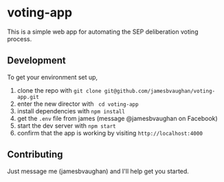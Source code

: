 # voting-app
This is a simple web app for automating the SEP deliberation voting process.

## Development
To get your environment set up,
1. clone the repo with `git clone git@github.com/jamesbvaughan/voting-app.git`
2. enter the new director with ` cd voting-app`
3. install dependencies with `npm install`
4. get the `.env` file from james (message @jamesbvaughan on Facebook)
5. start the dev server with `npm start`
6. confirm that the app is working by visiting `http://localhost:4000`

## Contributing
Just message me (jamesbvaughan) and I'll help get you started.

